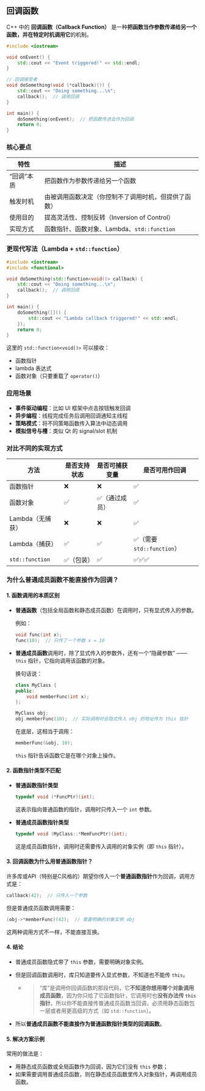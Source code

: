 ## 回调函数

C++ 中的 **回调函数（Callback Function）** 是一种**把函数当作参数传递给另一个函数，并在特定时机调用它**的机制。

```cpp
#include <iostream>

void onEvent() {
    std::cout << "Event triggered!" << std::endl;
}

// 回调接受者
void doSomething(void (*callback)()) {
    std::cout << "Doing something...\n";
    callback();  // 调用回调
}

int main() {
    doSomething(onEvent);  // 把函数传进去作为回调
    return 0;
}
```

### 核心要点

| 特性       | 描述                                                 |
| ---------- | ---------------------------------------------------- |
| “回调”本质 | 把函数作为参数传递给另一个函数                       |
| 触发时机   | 由被调用函数决定（你控制不了调用时机，但提供了函数） |
| 使用目的   | 提高灵活性、控制反转（Inversion of Control）         |
| 实现方式   | 函数指针、函数对象、Lambda、`std::function`          |

### 更现代写法（Lambda + `std::function`）

```cpp
#include <iostream>
#include <functional>

void doSomething(std::function<void()> callback) {
    std::cout << "Doing something...\n";
    callback();  // 调用回调
}

int main() {
    doSomething([]() {
        std::cout << "Lambda callback triggered!" << std::endl;
    });
    return 0;
}
```

这里的 `std::function<void()>` 可以接收：

- 函数指针
- lambda 表达式
- 函数对象（只要重载了 `operator()`）

### 应用场景

- **事件驱动编程**：比如 UI 框架中点击按钮触发回调
- **异步编程**：线程完成任务后调用回调通知主线程
- **策略模式**：将不同策略函数传入算法中动态调用
- **模拟信号与槽**：类似 Qt 的 signal/slot 机制

### 对比不同的实现方式

| 方法             | 是否支持状态 | 是否可捕获变量 | 是否可用作回调            |
| ---------------- | ------------ | -------------- | ------------------------- |
| 函数指针         | ❌            | ❌              | ✅                         |
| 函数对象         | ✅            | ✅（通过成员）  | ✅                         |
| Lambda（无捕获） | ❌            | ❌              | ✅                         |
| Lambda（捕获）   | ✅            | ✅              | ✅（需要 `std::function`） |
| `std::function`  | ✅（包装）    | ✅              | ✅✅✅                       |

### 为什么普通成员函数不能直接作为回调？

#### 1. 函数调用的本质区别

- **普通函数**（包括全局函数和静态成员函数）在调用时，只有显式传入的参数。

  例如：

  ```cpp
  void func(int x);
  func(10);  // 只传了一个参数 x = 10
  ```

- **普通成员函数**调用时，除了显式传入的参数外，还有一个“隐藏参数” —— `this` 指针，它指向调用该函数的对象。

  换句话说：

  ```cpp
  class MyClass {
  public:
      void memberFunc(int x);
  };
  
  MyClass obj;
  obj.memberFunc(10);  // 实际调用时会隐式传入 obj 的地址作为 this 指针
  ```

  在底层，这相当于调用：

  ```cpp
  memberFunc(&obj, 10);
  ```
  
  `this` 指针告诉函数它是在哪个对象上操作。

#### 2. 函数指针类型不匹配

- **普通函数指针类型**

  ```cpp
  typedef void (*FuncPtr)(int);
  ```
  
  这表示指向普通函数的指针，调用时只传入一个 `int` 参数。
  
- **普通成员函数指针类型**

  ```cpp
  typedef void (MyClass::*MemFuncPtr)(int);
  ```
  
  这是成员函数指针，调用时还需要传入调用的对象实例（即 `this` 指针）。

#### 3. 回调函数为什么用普通函数指针？

许多库或API（特别是C风格的）期望你传入一个**普通函数指针**作为回调，调用方式是：

```cpp
callback(42);  // 只传入一个参数
```

但是普通成员函数调用需要：

```cpp
(obj->*memberFunc)(42);  // 需要明确的对象实例 obj
```

这两种调用方式不一样，不能直接互换。

#### 4. 结论

- 普通成员函数隐式带了 `this` 参数，需要明确对象实例。
- 但是回调函数调用时，库只知道要传入显式参数，不知道也不能传 `this`。

  - > “库”是调用你回调函数的那段代码，它**不知道你想用哪个对象调用成员函数**，因为你只给了它函数指针，它调用时也**没有办法传 `this` 指针**。所以你不能直接传普通成员函数当回调，必须用静态函数包一层或者用更高级的方式（如 `std::function`）。

- 所以**普通成员函数不能直接作为普通函数指针类型的回调函数**。

#### 5. 解决方案示例

常用的做法是：

- 用静态成员函数或全局函数作为回调，因为它们没有 `this` 参数；
- 如果需要调用普通成员函数，则在静态成员函数里传入对象指针，再调用成员函数。